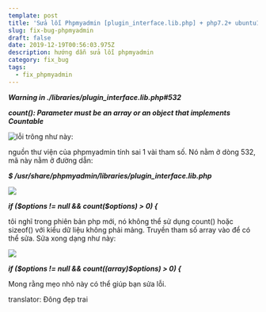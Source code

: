 ```yaml
---
template: post
title: 'Sửa lỗi Phpmyadmin [plugin_interface.lib.php] + php7.2+ ubuntu16.04'
slug: fix-bug-phpmyadmin
draft: false
date: 2019-12-19T00:56:03.975Z
description: hướng dẫn sửa lỗi phpmyadmin
category: fix_bug
tags:
  - fix_phpmyadmin
---
```

_**Warning in ./libraries/plugin_interface.lib.php#532**_

_**count(): Parameter must be an array or an object that implements Countable**_

![](/media/1_sxvfd0kmayr3fbpc-ow5eq.png "lỗi trông như này: ")

nguồn thư viện của phpmyadmin tính sai 1 vài tham số. Nó nằm ở dòng 532, mã này nằm ở đường dẫn: 

**_$ /usr/share/phpmyadmin/libraries/plugin_interface.lib.php_**

![](/media/1_xtr1npkmfpbhah571d3yww.png)

**_if ($options != null && count($options) > 0) {_**

tôi nghĩ trong phiên bản php mới, nó không thể sử dụng count() hoặc sizeof() với kiểu dữ liệu không phải mảng. Truyền tham số array vào để có thể sửa. Sửa xong dạng như này: 

![](/media/1_tcu-qbqz_s3vr5oc763coq.png)

**_if ($options != null && count((array)$options) > 0) {_**

Mong rằng mẹo nhỏ này có thể giúp bạn sửa lỗi.



translator: Đông đẹp trai
